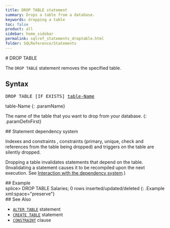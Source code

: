 ```yaml
---
title: DROP TABLE statement
summary: Drops a table from a database.
keywords: dropping a table
toc: false
product: all
sidebar: home_sidebar
permalink: sqlref_statements_droptable.html
folder: SQLReference/Statements
---
```

<section>
<div class="TopicContent" data-swiftype-index="true" markdown="1">
# DROP TABLE

The `DROP TABLE` statement removes the specified table.

## Syntax

<div class="fcnWrapperWide"><pre class="FcnSyntax">
DROP TABLE [IF EXISTS] <a href="sqlref_identifiers_types.html#TableName">table-Name</a></pre>

</div>
<div class="paramList" markdown="1">
table-Name
{: .paramName}

The name of the table that you want to drop from your database.
{: .paramDefnFirst}

</div>
<div markdown="1">
## Statement dependency system

Indexes and constraints , constraints (primary, unique, check and
references from the table being dropped) and triggers on the table are
silently dropped.

Dropping a table invalidates statements that depend on the table.
(Invalidating a statement causes it to be recompiled upon the next
execution. See [Interaction with the dependency
system](sqlref_statements_interactions.html).)

</div>
## Example

<div class="preWrapper" markdown="1">
    splice> DROP TABLE Salaries;
    0 rows inserted/updated/deleted
{: .Example xml:space="preserve"}

</div>
## See Also

* [`ALTER TABLE`](sqlref_statements_update.html) statement
* [`CREATE TABLE`](sqlref_statements_createtable.html) statement
* [`CONSTRAINT`](sqlref_clauses_constraint.html) clause

</div>
</section>
